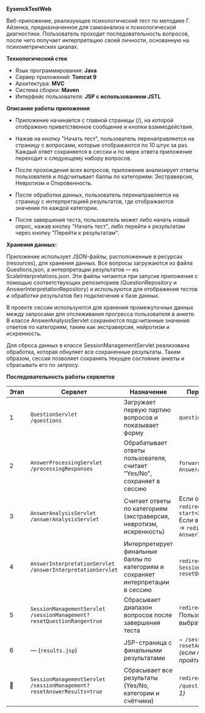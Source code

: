**EysenckTestWeb**

Веб-приложение, реализующее психологический тест по методике Г. Айзенка, предназначенное для самоанализа и психологической диагностики. Пользователь проходит последовательность вопросов, после чего получает интерпретацию своей личности, основанную на психометрических шкалах.


**Технологический стек** 

- Язык программирования: **Java**
- Сервер приложений: **Tomcat 9**
- Архитектура: **MVC**
- Система сборки: **Maven**
- Интерфейс пользователя: **JSP с использованием JSTL**


**Описание работы приложения**

- Приложение начинается с главной страницы (/), на которой отображено приветственное сообщение и кнопки взаимодействия. 

- Нажав на кнопку "Начать тест", пользователь перенаправляется на страницу с вопросами, которые отображаются по 10 штук за раз. Каждый ответ сохраняется в сессии и по мере ответа приложение переходит к следующему набору вопросов.

- После прохождения всех вопросов, приложение анализирует ответы пользователя и подсчитывает баллы по категориям: Экстраверсия, Невротизм и Откровенность.

- После обработки данных, пользователь перенаправляется на страницу с интерпретацией результатов, где отображаются значения по каждой категории.

- После завершения теста, пользователь может либо начать новый опрос, нажав кнопку "Начать тест", либо перейти к результатам через кнопку "Перейти к результатам".


**Хранеиня данных:**

Приложение использует JSON-файлы, расположенные в ресурсах (resources), для хранения данных. Все вопросы загружаются из файла Questions.json, а интерпретации результатов — из ScaleInterpretations.json. Эти файлы читаются при запуске приложения с помощью соответствующих репозиториев (QuestionRepository и AnswerInterpretationRepository) и используются для отображения тестов и обработки результатов без подключения к базе данных.

В проекте сессии используются для хранения промежуточных данных между запросами для отслеживания прогресса пользователя в анкете. В классе AnswerAnalysisServlet сохраняются подсчитанные значения ответов по категориям, таким как экстраверсия, нейротизм и искренность.

Для сброса данных в классе SessionManagementServlet реализована обработка, которая обнуляет все сохраненные результаты. Таким образом, сессия позволяет сохранять текущее состояние анкеты и сбрасывать его по запросу.


**Последовательность работы сервлетов**

| Этап | Сервлет                                                                    | Назначение                                                                      | Передаёт управление                                                                                                                  |
| ---- | -------------------------------------------------------------------------- | ------------------------------------------------------------------------------- | ------------------------------------------------------------------------------------------------------------------------------------ |
| 1    | `QuestionServlet`<br>`/questions`                                          | Загружает первую партию вопросов и показывает форму                             | `questionnaire.jsp`                                                                                                                  |
| 2    | `AnswerProcessingServlet`<br>`/processingResponses`                        | Обрабатывает ответы пользователя, считает "Yes/No", сохраняет в сессию          | `forward` на `AnswerAnalysisServlet`                                                                                                 |
| 3    | `AnswerAnalysisServlet`<br>`/answerAnalysisServlet`                        | Считает ответы по категориям (экстраверсия, невротизм, искренность)             | Если остались вопросы → `redirect` на `/questions?start=X`<br>Если вопросы закончились → `redirect` на `AnswerInterpretationServlet` |
| 4    | `AnswerInterpretationServlet`<br>`/answerInterpretationServlet`            | Интерпретирует финальные баллы по категориям и сохраняет интерпретации в сессию | `redirect` на `SessionManagementServlet?resetQuestionRange=true`                                                                     |
| 5    | `SessionManagementServlet`<br>`/sessionManagement?resetQuestionRange=true` | Сбрасывает диапазон вопросов после завершения теста                             | `redirect` на `results.jsp`<br>Пользователь может выбрать "Пройти заново"                                                            |
| 6    | — (`results.jsp`)                                                          | JSP-страница с финальными результатами                                          | `→ /sessionManagement?resetAnswerResults=true` *(если пользователь хочет пройти заново)*                                             |
| 🔁   | `SessionManagementServlet`<br>`/sessionManagement?resetAnswerResults=true` | Сбрасывает все результаты (Yes/No, категории и счётчики)                        | `redirect` обратно на `/questions` *(возврат к шагу 1)*                                                                              |
